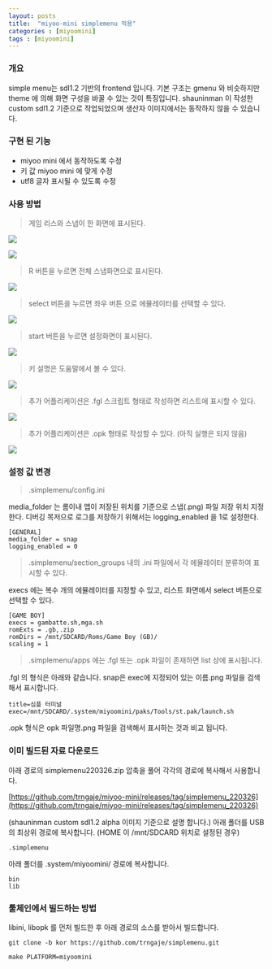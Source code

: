 ```yaml
---
layout: posts
title:  "miyoo-mini simplemenu 적용"
categories : [miyoomini]
tags : [miyoomini]
---
```


### 개요

simple menu는 sdl1.2 기반의 frontend 입니다. 기본 구조는 gmenu 와 비슷하지만  theme 에 의해 화면 구성을 바꿀 수 있는 것이 특징입니다.
shauninman 이 작성한 custom sdl1.2 기준으로 작업되었으며 생산자 이미지에서는 동작하지 않을 수 있습니다.

### 구현 된 기능

- miyoo mini 에서 동작하도록 수정
- 키 값 miyoo mini 에 맞게 수정
- utf8 글자 표시될 수 있도록 수정


### 사용 방법

> 게임 리스와 스냅이 한 화면에 표시된다.

![](/images/2022-03-26/simplemenu_emu_1.png)

![](/images/2022-03-26/simplemenu_emul_2.png)

> R 버튼을 누르면 전체 스냅화면으로 표시된다.

![](/images/2022-03-26/simplemenu_emul_fullscreen.png)

> select 버튼을 누르면 좌우 버튼 으로 에뮬레이터를 선택할 수 있다.

![](/images/2022-03-26/simplemenu_emul_select.png)

> start 버튼을 누르면 설정화면이 표시된다.

![](/images/2022-03-26/simplemenu_setting.png)

> 키 설명은 도움말에서 볼 수 있다.

![](/images/2022-03-26/simplemenu_help.png)

> 추가 어플리케이션은 .fgl 스크립트 형태로 작성하면 리스트에 표시할 수 있다.

![](/images/2022-03-26/simplemenu_app.png)

> 추가 어플리케이션은 .opk 형태로 작성할 수 있다. (아직 실행은 되지 않음)

![](/images/2022-03-26/simplemenu_opk.png)

### 설정 값 변경
> .simplemenu/config.ini

media_folder 는 롬이내 앱이 저장된 위치를 기준으로 스냅(.png) 파일 저장 위치 지정한다.
디버깅 목저으로 로그를 저장하기 위해서는 logging_enabled 을 1로 설정한다.

    [GENERAL]
    media_folder = snap
    logging_enabled = 0

> .simplemenu/section_groups 내의 .ini 파일에서 각 에뮬레이터 분류하여 표시할 수 있다.

execs 에는 복수 개의 에뮬레이터를 지정할 수 있고, 리스트 화면에서 select 버튼으로 선택할 수 있다.

    [GAME BOY]
    execs = gambatte.sh,mga.sh
    romExts = .gb,.zip
    romDirs = /mnt/SDCARD/Roms/Game Boy (GB)/
    scaling = 1

> .simplemenu/apps 에는 .fgl 또는 .opk 파일이 존재하면 list 상에 표시됩니다.

.fgl 의 형식은 아래와 같습니다. snap은 exec에 지정되어 있는 이름.png 파일을 검색해서 표시합니다.

    title=심플 터미널
    exec=/mnt/SDCARD/.system/miyoomini/paks/Tools/st.pak/launch.sh

.opk 형식은 opk 파일명.png 파일을 검색해서 표시하는 것과 비교 됩니다.

### 이미 빌드된 자료 다운로드

아래 경로의 simplemenu220326.zip 압축을 풀어 각각의 경로에 복사해서 사용합니다.

[https://github.com/trngaje/miyoo-mini/releases/tag/simplemenu_220326](https://github.com/trngaje/miyoo-mini/releases/tag/simplemenu_220326)

(shauninman custom sdl1.2 alpha 이미지 기준으로 설명 합니다.)
아래 폴더를 USB의 최상위 경로에 복사합니다. (HOME 이 /mnt/SDCARD 위치로 설정된 경우)

    .simplemenu

아래 폴더를 .system/miyoomini/ 경로에 복사합니다.

    bin
    lib



### 툴체인에서 빌드하는 방법

libini, libopk 를 먼저 빌드한 후 아래 경로의 소스를 받아서 빌드합니다.

    git clone -b kor https://github.com/trngaje/simplemenu.git

    make PLATFORM=miyoomini
